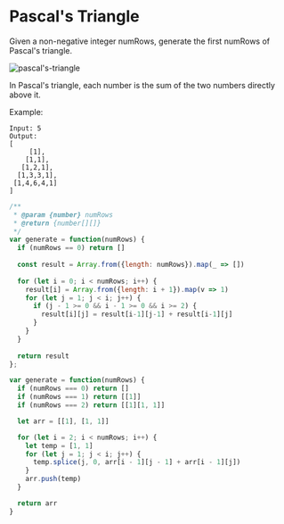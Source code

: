 # Pascal's Triangle

Given a non-negative integer numRows, generate the first numRows of Pascal's triangle.

![pascal's-triangle](https://upload.wikimedia.org/wikipedia/commons/0/0d/PascalTriangleAnimated2.gif)

In Pascal's triangle, each number is the sum of the two numbers directly above it.

Example:

    Input: 5
    Output:
    [
         [1],
        [1,1],
       [1,2,1],
      [1,3,3,1],
     [1,4,6,4,1]
    ]


```JavaScript
/**
 * @param {number} numRows
 * @return {number[][]}
 */
var generate = function(numRows) {
  if (numRows == 0) return []
  
  const result = Array.from({length: numRows}).map(_ => [])
  
  for (let i = 0; i < numRows; i++) {
    result[i] = Array.from({length: i + 1}).map(v => 1)
    for (let j = 1; j < i; j++) {
      if (j - 1 >= 0 && i - 1 >= 0 && i >= 2) {
        result[i][j] = result[i-1][j-1] + result[i-1][j]
      }
    }
  }
  
  return result
};

var generate = function(numRows) {
  if (numRows === 0) return []
  if (numRows === 1) return [[1]]
  if (numRows === 2) return [[1][1, 1]]

  let arr = [[1], [1, 1]]

  for (let i = 2; i < numRows; i++) {
    let temp = [1, 1]
    for (let j = 1; j < i; j++) {
      temp.splice(j, 0, arr[i - 1][j - 1] + arr[i - 1][j])
    }
    arr.push(temp)
  }

  return arr
}
```


